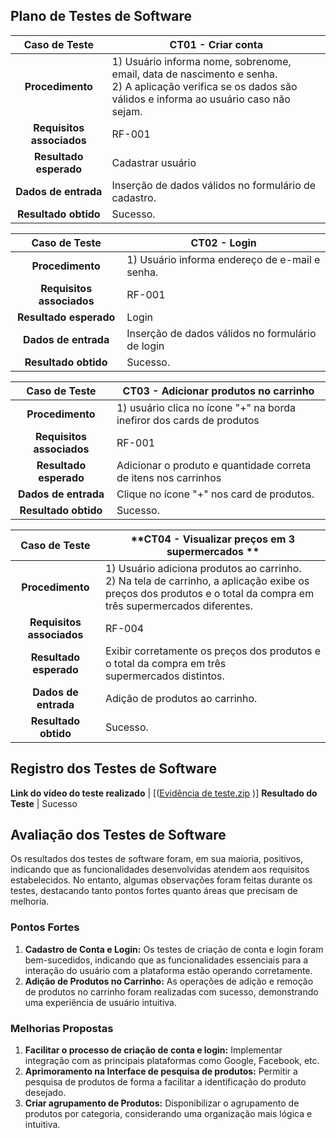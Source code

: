 ## Plano de Testes de Software

**Caso de Teste** | **CT01 - Criar conta**
 :--------------: | ------------
**Procedimento**  | 1) Usuário informa nome, sobrenome, email,  data de nascimento e senha. <br>2) A aplicação verifica se os dados são válidos e informa ao usuário caso não sejam.
**Requisitos associados** | RF-001
**Resultado esperado** | Cadastrar usuário
**Dados de entrada** | Inserção de dados válidos no formulário de cadastro.
**Resultado obtido** | Sucesso.

**Caso de Teste** | **CT02 - Login**
 :--------------: | ------------
**Procedimento**  | 1) Usuário informa  endereço de e-mail e senha.
**Requisitos associados** | RF-001
**Resultado esperado** | Login
**Dados de entrada** | Inserção de dados válidos no formulário de login
**Resultado obtido** | Sucesso.

**Caso de Teste** | **CT03 - Adicionar produtos no carrinho**
 :--------------: | ------------
**Procedimento**  | 1) usuário clica no ícone "+" na borda inefiror dos cards de produtos
**Requisitos associados** | RF-001
**Resultado esperado** | Adicionar o produto e quantidade correta de itens nos carrinhos
**Dados de entrada** | Clique no ícone "+" nos card de produtos.
**Resultado obtido** | Sucesso.

**Caso de Teste** | **CT04 -  Visualizar preços em 3 supermercados **
 :--------------: | ------------
**Procedimento**  | 1) Usuário adiciona produtos ao carrinho. <br>2) Na tela de carrinho, a aplicação exibe os preços dos produtos e o total da compra em três supermercados diferentes.
**Requisitos associados** | RF-004
**Resultado esperado** | Exibir corretamente os preços dos produtos e o total da compra em três <br>supermercados distintos.
**Dados de entrada** | Adição de produtos ao carrinho.
**Resultado obtido** | Sucesso.


## Registro dos Testes de Software


**Link do vídeo do teste realizado** | [([Evidência de teste.zip](https://github.com/ICEI-PUC-Minas-PMV-SI/pmv-si-2023-2-pe5-t4-t5-grp07/files/13698816/Evidencia.de.teste.zip)
)]
**Resultado do Teste** | Sucesso


## Avaliação dos Testes de Software

Os resultados dos testes de software foram, em sua maioria, positivos, indicando que as funcionalidades desenvolvidas atendem aos requisitos estabelecidos. No entanto, algumas observações foram feitas durante os testes, destacando tanto pontos fortes quanto áreas que precisam de melhoria.

### Pontos Fortes
1. **Cadastro de Conta e Login:** Os testes de criação de conta e login foram bem-sucedidos, indicando que as funcionalidades essenciais para a interação do usuário com a plataforma estão operando corretamente.
2. **Adição de Produtos no Carrinho:** As operações de adição e remoção de produtos no carrinho foram realizadas com sucesso, demonstrando uma experiência de usuário intuitiva.

### Melhorias Propostas
1. **Facilitar o processo de criação de conta e login:** Implementar integração com as principais plataformas como Google, Facebook, etc.
2. **Aprimoramento na Interface de pesquisa de produtos:** Permitir a pesquisa de produtos de forma a facilitar a identificação do produto desejado.
3. **Criar agrupamento de Produtos:** Disponibilizar o agrupamento de produtos por categoria, considerando uma organização mais lógica e intuitiva.

